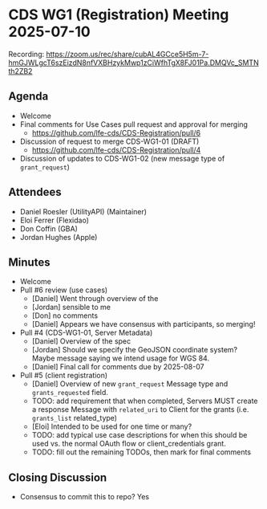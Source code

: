 # CDS WG1 (Registration) Meeting 2025-07-10

Recording: https://zoom.us/rec/share/cubAL4GCce5H5m-7-hmGJWLgcT6szEizdN8nfVXBHzykMwp1zCiWfhTgX8FJ01Pa.DMQVc_SMTNth2ZB2

## Agenda
* Welcome
* Final comments for Use Cases pull request and approval for merging
    * https://github.com/lfe-cds/CDS-Registration/pull/6
* Discussion of request to merge CDS-WG1-01 (DRAFT)
    * https://github.com/lfe-cds/CDS-Registration/pull/4
* Discussion of updates to CDS-WG1-02 (new message type of `grant_request`)

## Attendees
* Daniel Roesler (UtilityAPI) (Maintainer)
* Eloi Ferrer (Flexidao)
* Don Coffin (GBA)
* Jordan Hughes (Apple)

## Minutes
* Welcome
* Pull #6 review (use cases)
    * [Daniel] Went through overview of the 
    * [Jordan] sensible to me
    * [Don] no comments
    * [Daniel] Appears we have consensus with participants, so merging!
* Pull #4 (CDS-WG1-01, Server Metadata)
    * [Daniel] Overview of the spec
    * [Jordan] Should we specify the GeoJSON coordinate system? Maybe message saying we intend usage for WGS 84.
    * [Daniel] Final call for comments due by 2025-08-07
* Pull #5 (client registration)
    * [Daniel] Overview of new `grant_request` Message type and `grants_requested` field.
    * TODO: add requirement that when completed, Servers MUST create a response Message with `related_uri` to Client for the grants (i.e. `grants_list` related_type)
    * [Eloi] Intended to be used for one time or many?
    * TODO: add typical use case descriptions for when this should be used vs. the normal OAuth flow or client_credentials grant.
    * TODO: fill out the remaining TODOs, then mark for final comments

## Closing Discussion
* Consensus to commit this to repo? Yes

